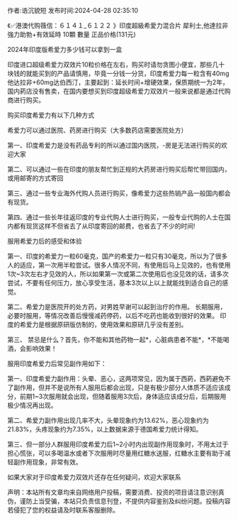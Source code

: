 <p>作者:诰沉貌短 发布时间:2024-04-28 02:35:10</p>
<p>《✅港澳代购薇信：６１４１_６１２２ 》印度超級希愛力混合片 犀利士,他達拉非 強力助勃+有效延時 10顆 數量 正品价格(131元) </p>
									<p>2024年印度版希爱力多少钱可以拿到一盒</p><p></p><p>印度进口超级希爱力双效片10粒价格在左右，购买时请勿贪图小便宜，那些几十块钱的就能买到的产品请慎用，毕竟一分钱一分货，印度希爱力每一粒含有40mg他达拉非+60mg达伯西汀，主要起到：延长时间+增硬效果，保质期统一为2年，国内葯店没有售卖，在国内要想买到印度超级希爱力双效片一般来说都是通过代购商进行购买。</p><p></p><p></p><p>购买印度希爱力有以下几种方式</p><p>希爱力可以通过医院、药房进行购买（大多数药店需要医院处方）</p><p>第一、印度希爱力是没有药品专利的所以通过国内医院，-房是无法进行购买的欢迎大家</p><p>第二、可以通过一些在印度的朋友帮忙到正规的大药房进行购买后帮忙带回国内，或用邮寄的方式寄回</p><p>第三、通过一些专业海外代购人员进行购买，像希爱力这些热销产品一般国内都会有现货。</p><p>第四、通过一些长年往返印度的专业代购人士进行购买，一般专业代购的人士在国内都有现货这样不但省去了从印度寄回的邮费，也省去了不少的时间!</p><p>服用希爱力后的感受和体验</p><p>第一、印度的希爱力一粒60毫克，国产的希爱力一粒只有30毫克，所以为了很多人的适应，第一次用半粒尝试。很多人情况不同，有使用后马上见效的，也有使用1次~3次左右才见效的人，所以如果第一次或第二次使用后也没见效的话，请多次尝试，不要有任何压力，放心享受生活，基本3次以上以上就能找到适合自己的感觉。</p><p>第二、希爱力是医院开的处方药，对男姓早谢可以起到治疗的作用。 长期服用，必要时服用，等情况改善后慢慢减药停药，以后不吃药也能收到很好的效果。 印度的希爱力是根据原研版仿制的，使用效果和原研几乎没有差别。</p><p>第三、 禁忌是什么？首先，你不能和其他药物一起*，心脏病患者不能*，*不能喝酒，会影响效果！</p><p></p><p>服用印度希爱力后常见副作用如下：</p><p>第一、印度希爱力副作用：头晕、恶心，这两项常见，因为属于西葯，西葯避免不了副作用，但并不是说所有人服用后都会出现，只是有极少部分人体质不适应该成分，前期1~3次服用就会出现，但随着服用3次后，身体适应该成分后，后期服用极少情况再出现。</p><p>第二、希爱力副作用出现几率不大，头晕现象约为13.62%，恶心现象约为21.83%，头疼现象约为7.35%，以上数据来源于德国希爱力统计得知。</p><p>第三、但一部分人群服用印度希爱力后1~2小时内出现副作用现象时，不用太过于担心慌张，可以多喝温水或者下次服用时尽量用红糖水送服，红糖水主要有助于减轻副作用现象，非常有效。</p><p>如果大家对于印度希爱力双效片还存在任何疑问，欢迎大家联系</p>				声明：本站所有文章均来自网络用户投稿，需要消费、投资的项目请注意识别真伪，谨防上当受骗，本站只负责信息刊登，不提供内容鉴别及纠纷问题。投稿内容若侵犯了您的权益请及时联系客服删除。				
